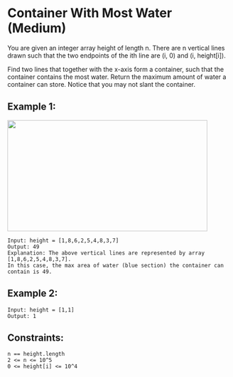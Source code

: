 # Container With Most Water (Medium)

You are given an integer array height of length n. 
There are n vertical lines drawn such that the two endpoints of the 
ith line are (i, 0) and (i, height[i]).

Find two lines that together with the x-axis form a container, such that the container contains the most water.
Return the maximum amount of water a container can store.
Notice that you may not slant the container.

## Example 1:
<img src="https://s3-lc-upload.s3.amazonaws.com/uploads/2018/07/17/question_11.jpg" width="450" height="250">

    Input: height = [1,8,6,2,5,4,8,3,7]
    Output: 49
    Explanation: The above vertical lines are represented by array [1,8,6,2,5,4,8,3,7]. 
    In this case, the max area of water (blue section) the container can contain is 49.

## Example 2:
    Input: height = [1,1]
    Output: 1
 

## Constraints:
    n == height.length
    2 <= n <= 10^5
    0 <= height[i] <= 10^4